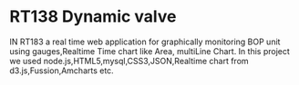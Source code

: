 # RT138 Dynamic valve

IN RT183 a real time web application for graphically monitoring BOP unit using gauges,Realtime Time chart like Area, multiLine Chart.
In this project we used node.js,HTML5,mysql,CSS3,JSON,Realtime chart from d3.js,Fussion,Amcharts etc.

